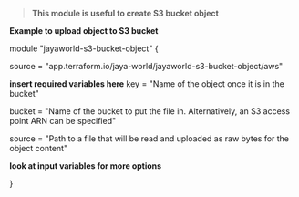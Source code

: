 > **This module is useful to create S3 bucket object**

 **Example to upload object to S3 bucket**
 
  module "jayaworld-s3-bucket-object" {

  source  = "app.terraform.io/jaya-world/jayaworld-s3-bucket-object/aws"
  
  **insert required variables here**
  key = "Name of the object once it is in the bucket"

  bucket = "Name of the bucket to put the file in. Alternatively, an S3 access point ARN can be specified"

  source = "Path to a file that will be read and uploaded as raw bytes for the object content"

  **look at input variables for more options**


  }